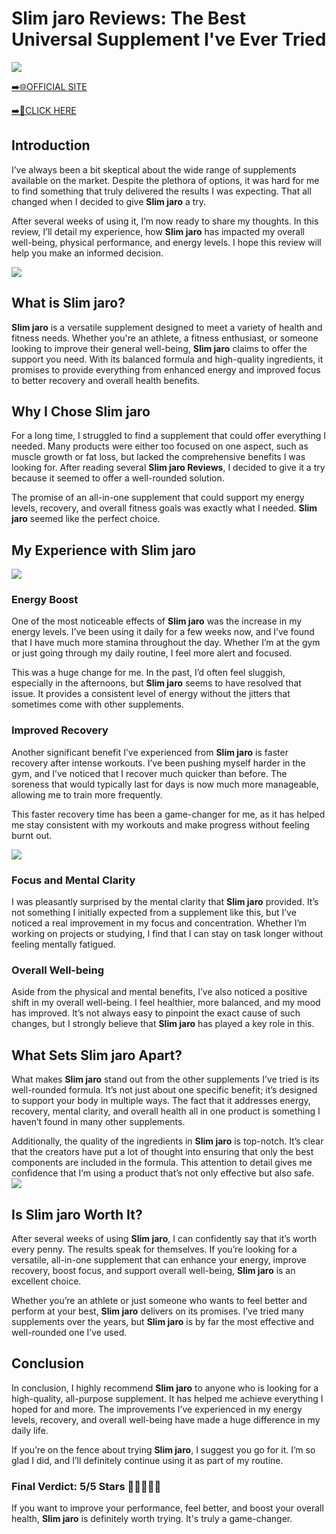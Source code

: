 # Slim jaro Reviews: The Best Universal Supplement I've Ever Tried

[![](https://static.vecteezy.com/system/resources/thumbnails/019/896/014/small/buy-now-gradient-button-with-cart-symbol-buy-now-illustration-png.png)](https://edetoop.top/lander/sugarpreland-1/slimjaro.html) 

[➡️🌐OFFICIAL SITE](https://edetoop.top/lander/sugarpreland-1/slimjaro.html) 

[➡️🔗CLICK HERE](https://edetoop.top/lander/sugarpreland-1/slimjaro.html) 


## Introduction

I’ve always been a bit skeptical about the wide range of supplements available on the market. Despite the plethora of options, it was hard for me to find something that truly delivered the results I was expecting. That all changed when I decided to give **Slim jaro** a try.

After several weeks of using it, I’m now ready to share my thoughts. In this review, I’ll detail my experience, how **Slim jaro** has impacted my overall well-being, physical performance, and energy levels. I hope this review will help you make an informed decision. 

[![](https://wallpapers.com/images/hd/red-order-now-button-udg4jcj4arvn8b0n-2.png)](https://edetoop.top/lander/sugarpreland-1/slimjaro.html)  

## What is Slim jaro?

**Slim jaro** is a versatile supplement designed to meet a variety of health and fitness needs. Whether you're an athlete, a fitness enthusiast, or someone looking to improve their general well-being, **Slim jaro** claims to offer the support you need. With its balanced formula and high-quality ingredients, it promises to provide everything from enhanced energy and improved focus to better recovery and overall health benefits.

## Why I Chose Slim jaro

For a long time, I struggled to find a supplement that could offer everything I needed. Many products were either too focused on one aspect, such as muscle growth or fat loss, but lacked the comprehensive benefits I was looking for. After reading several **Slim jaro Reviews**, I decided to give it a try because it seemed to offer a well-rounded solution.

The promise of an all-in-one supplement that could support my energy levels, recovery, and overall fitness goals was exactly what I needed. **Slim jaro** seemed like the perfect choice.

## My Experience with Slim jaro

[![](https://static.vecteezy.com/system/resources/thumbnails/019/896/014/small/buy-now-gradient-button-with-cart-symbol-buy-now-illustration-png.png)](https://edetoop.top/lander/sugarpreland-1/slimjaro.html)

### Energy Boost

One of the most noticeable effects of **Slim jaro** was the increase in my energy levels. I’ve been using it daily for a few weeks now, and I’ve found that I have much more stamina throughout the day. Whether I’m at the gym or just going through my daily routine, I feel more alert and focused.

This was a huge change for me. In the past, I’d often feel sluggish, especially in the afternoons, but **Slim jaro** seems to have resolved that issue. It provides a consistent level of energy without the jitters that sometimes come with other supplements.

### Improved Recovery

Another significant benefit I’ve experienced from **Slim jaro** is faster recovery after intense workouts. I’ve been pushing myself harder in the gym, and I’ve noticed that I recover much quicker than before. The soreness that would typically last for days is now much more manageable, allowing me to train more frequently.

This faster recovery time has been a game-changer for me, as it has helped me stay consistent with my workouts and make progress without feeling burnt out.

[![](https://wallpapers.com/images/hd/red-order-now-button-udg4jcj4arvn8b0n-2.png)](https://edetoop.top/lander/sugarpreland-1/slimjaro.html)  

### Focus and Mental Clarity

I was pleasantly surprised by the mental clarity that **Slim jaro** provided. It’s not something I initially expected from a supplement like this, but I’ve noticed a real improvement in my focus and concentration. Whether I’m working on projects or studying, I find that I can stay on task longer without feeling mentally fatigued.

### Overall Well-being

Aside from the physical and mental benefits, I’ve also noticed a positive shift in my overall well-being. I feel healthier, more balanced, and my mood has improved. It’s not always easy to pinpoint the exact cause of such changes, but I strongly believe that **Slim jaro** has played a key role in this.

## What Sets Slim jaro Apart?

What makes **Slim jaro** stand out from the other supplements I’ve tried is its well-rounded formula. It’s not just about one specific benefit; it’s designed to support your body in multiple ways. The fact that it addresses energy, recovery, mental clarity, and overall health all in one product is something I haven’t found in many other supplements.

Additionally, the quality of the ingredients in **Slim jaro** is top-notch. It’s clear that the creators have put a lot of thought into ensuring that only the best components are included in the formula. This attention to detail gives me confidence that I’m using a product that’s not only effective but also safe.
[![](https://static.vecteezy.com/system/resources/thumbnails/019/896/014/small/buy-now-gradient-button-with-cart-symbol-buy-now-illustration-png.png)](https://edetoop.top/lander/sugarpreland-1/slimjaro.html)
## Is Slim jaro Worth It?

After several weeks of using **Slim jaro**, I can confidently say that it’s worth every penny. The results speak for themselves. If you’re looking for a versatile, all-in-one supplement that can enhance your energy, improve recovery, boost focus, and support overall well-being, **Slim jaro** is an excellent choice.

Whether you’re an athlete or just someone who wants to feel better and perform at your best, **Slim jaro** delivers on its promises. I’ve tried many supplements over the years, but **Slim jaro** is by far the most effective and well-rounded one I’ve used.

## Conclusion

In conclusion, I highly recommend **Slim jaro** to anyone who is looking for a high-quality, all-purpose supplement. It has helped me achieve everything I hoped for and more. The improvements I’ve experienced in my energy levels, recovery, and overall well-being have made a huge difference in my daily life.

If you’re on the fence about trying **Slim jaro**, I suggest you go for it. I’m so glad I did, and I’ll definitely continue using it as part of my routine.

### Final Verdict: 5/5 Stars 🌟🌟🌟🌟🌟

If you want to improve your performance, feel better, and boost your overall health, **Slim jaro** is definitely worth trying. It's truly a game-changer.
